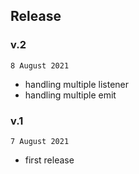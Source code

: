 ## Release

### v.2

`8 August 2021`

- handling multiple listener 
- handling multiple emit

### v.1

`7 August 2021`

- first release